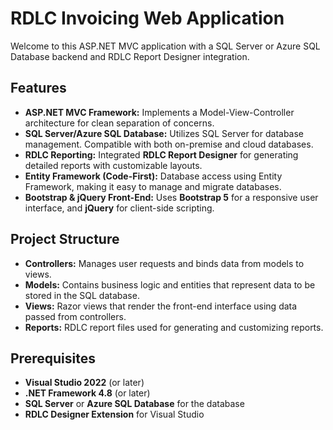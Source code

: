 # RDLC Invoicing Web Application

Welcome to this ASP.NET MVC application with a SQL Server or Azure SQL Database backend and RDLC Report Designer integration.

## Features

- **ASP.NET MVC Framework:** Implements a Model-View-Controller architecture for clean separation of concerns.
- **SQL Server/Azure SQL Database:** Utilizes SQL Server for database management. Compatible with both on-premise and cloud databases.
- **RDLC Reporting:** Integrated **RDLC Report Designer** for generating detailed reports with customizable layouts.
- **Entity Framework (Code-First):** Database access using Entity Framework, making it easy to manage and migrate databases.
- **Bootstrap & jQuery Front-End:** Uses **Bootstrap 5** for a responsive user interface, and **jQuery** for client-side scripting.

## Project Structure

- **Controllers:** Manages user requests and binds data from models to views.
- **Models:** Contains business logic and entities that represent data to be stored in the SQL database.
- **Views:** Razor views that render the front-end interface using data passed from controllers.
- **Reports:** RDLC report files used for generating and customizing reports.

## Prerequisites

- **Visual Studio 2022** (or later)
- **.NET Framework 4.8** (or later)
- **SQL Server** or **Azure SQL Database** for the database
- **RDLC Designer Extension** for Visual Studio


